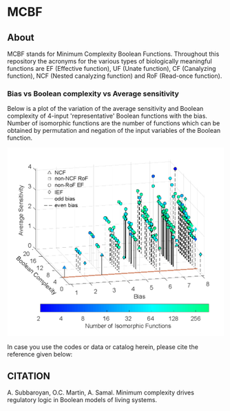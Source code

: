 # MCBF

## About
MCBF stands for Minimum Complexity Boolean Functions. Throughout this repository the acronyms for the various types of biologically meaningful functions are EF (Effective function), UF (Unate function), CF (Canalyzing function), NCF (Nested canalyzing function) and RoF (Read-once function).

### Bias vs Boolean complexity vs Average sensitivity
Below is a plot of the variation of the average sensitivity and Boolean complexity of 4-input 'representative' Boolean functions with the bias. Number of isomorphic functions are the number of functions which can be obtained by permutation and negation of the input variables of the Boolean function.

<img src="3d_bias_as_bc_plot.png">



In case you use the codes or data or catalog herein, please cite the reference given below: 

## CITATION
A. Subbaroyan, O.C. Martin, A. Samal. Minimum complexity drives regulatory logic in Boolean models of living systems. 
